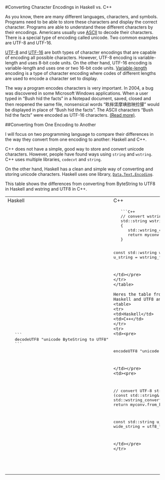 #Converting Character Encodings in Haskell vs. C++

As you know, there are many different languages, characters, and symbols. Programs need to be able to store these characters and display the correct character. Programs are able to understand these different characters by their encodings. Americans usually use [ASCII](http://www.asciitable.com/) to decode their characters. There is a special type of encoding called unicode. Two common examples are UTF-8 and UTF-16.

[UTF-8](http://en.wikipedia.org/wiki/UTF-8) and [UTF-16](http://en.wikipedia.org/wiki/UTF-16) are both types of character encodings that are capable of encoding all possible characters. However, UTF-8 encoding is variable-length and uses 8-bit code units. On the other hand, UTF-16 encoding is variable-length and uses one or two 16-bit code units. [Variable-length](http://en.wikipedia.org/wiki/Variable-width_encoding) encoding is a type of character encoding where codes of different lengths are used to encode a character set to display.

The way a program encodes characters is very important. In 2004, a bug was discovered in some Microsoft Windows applications. When a user typed in “Bush hid the facts” in a Notepad document, saved, closed and then reopened the same file, nonsensical words “畂桳栠摩琠敨映捡獴” would be displayed in place of “Bush hid the facts”. The ASCII characters “Bush hid the facts” were encoded as UTF-16 characters. [(Read more)](http://en.wikipedia.org/wiki/Bush_hid_the_facts).

##Converting from One Encoding to Another

I will focus on two programming language to compare their differences in the way they convert from one encoding to another: Haskell and C++.

C++ does not have a simple, good way to store and convert unicode characters. However, people have found ways using `string` and `wstring`. C++ uses multiple libraries, `codecvt` and `string`.

On the other hand, Haskell has a clean and simple way of converting and storing unicode characters. Haskell uses one library, [`Data.Text.Encoding`](http://hackage.haskell.org/package/text-1.1.1.3/docs/Data-Text-Encoding.html).

This table shows the differences from converting from ByteString to UTF8 in Haskell and wstring and UTF8 in C++.
<table>
<tr>
<td>Haskell</td>
<td>C++</td>
</tr>
<tr>
<td><pre>
   ```
   decodeUTF8 "unicode ByteString to UTF8"
   ```
</td></pre>
<td><pre>
   ```C++
   // convert wstring to UTF-8 string
   std::string wstring_to_utf8 (const std::wstring& str)
   {
      std::wstring_convert<std::codecvt_utf8<wchar_t>> myconv;
      return myconv.to_bytes(str);
   }

   const std::wstring wide_string = L"This string";
   const std::string u_string = wstring_to_utf8(wide_string);
   ```
</td></pre>
</tr>
</table>

Heres the table from converting from UTF8 to ByteString in Haskell and UTF8 and wstring in C++.
<table>
<tr>
<td>Haskell</td>
<td>C++</td>
</tr>
<tr>
<td><pre>
   ```
   encodeUTF8 "unicode UTF8 to ByteString"
   ```
</td></pre>
<td><pre>
   ```
   // convert UTF-8 string to wstring
   std::wstring utf8_to_wstring (const std::string& str)
   {
      std::wstring_convert<std::codecvt_utf8<wchar_t>> myconv;
      return myconv.from_bytes(str);
   }

   const std::string u_string = "This string";
   const std::wstring wide_string = utf8_to_wstring(u_string);
   ```
</td></pre>
</tr>
